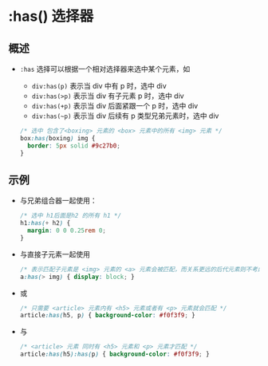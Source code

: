 # :has() 选择器

## 概述

+ `:has` 选择可以根据一个相对选择器来选中某个元素，如

  + `div:has(p)` 表示当 div 中有 p 时，选中 div
  + `div:has(>p)` 表示当 div 有子元素 p 时，选中 div
  + `div:has(+p)` 表示当 div 后面紧跟一个 p 时，选中 div
  + `div:has(~p)` 表示当 div 后续有 p 类型兄弟元素时，选中 div

  ```css
  /* 选中 包含了<boxing> 元素的 <box> 元素中的所有 <img> 元素 */
  box:has(boxing) img {
    border: 5px solid #9c27b0;
  }
  ```

## 示例

+ 与兄弟组合器一起使用：

  ```css
  /* 选中 h1后面是h2 的所有 h1 */
  h1:has(+ h2) {
    margin: 0 0 0.25rem 0;
  }
  ```

+ 与直接子元素一起使用

  ```css
  /* 表示匹配子元素是 <img> 元素的 <a> 元素会被匹配，而关系更远的后代元素则不考虑 */
  a:has(> img) { display: block; }
  ```

+ 或

  ```css
  /* 只需要 <article> 元素内有 <h5> 元素或者有 <p> 元素就会匹配 */
  article:has(h5, p) { background-color: #f0f3f9; }
  ```

+ 与

  ```css
  /* <article> 元素 同时有 <h5> 元素和 <p> 元素才匹配 */
  article:has(h5):has(p) { background-color: #f0f3f9; }
  ```
